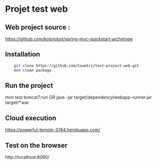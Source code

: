 Projet test web
=========================================

Web project source :
---------------------
https://github.com/kolorobot/spring-mvc-quickstart-archetype

Installation
------------

```bash
    git clone https://github.com/Coumtri/test-project-web.git
    mvn clean package
```

Run the project
----------------
mvn test tomcat7:run
OR 
java -jar target/dependency/webapp-runner.jar target/*.war

Cloud execution
----------------
https://powerful-temple-3764.herokuapp.com/

Test on the browser
--------------------
http://localhost:8080/